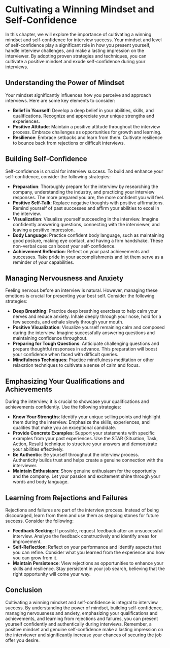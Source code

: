 Cultivating a Winning Mindset and Self-Confidence
============================================================

In this chapter, we will explore the importance of cultivating a winning mindset and self-confidence for interview success. Your mindset and level of self-confidence play a significant role in how you present yourself, handle interview challenges, and make a lasting impression on the interviewer. By adopting proven strategies and techniques, you can cultivate a positive mindset and exude self-confidence during your interviews.

**Understanding the Power of Mindset**
--------------------------------------

Your mindset significantly influences how you perceive and approach interviews. Here are some key elements to consider:

* **Belief in Yourself**: Develop a deep belief in your abilities, skills, and qualifications. Recognize and appreciate your unique strengths and experiences.
* **Positive Attitude**: Maintain a positive attitude throughout the interview process. Embrace challenges as opportunities for growth and learning.
* **Resilience**: Embrace setbacks and learn from them. Cultivate resilience to bounce back from rejections or difficult interviews.

**Building Self-Confidence**
----------------------------

Self-confidence is crucial for interview success. To build and enhance your self-confidence, consider the following strategies:

* **Preparation**: Thoroughly prepare for the interview by researching the company, understanding the industry, and practicing your interview responses. The more prepared you are, the more confident you will feel.
* **Positive Self-Talk**: Replace negative thoughts with positive affirmations. Remind yourself of past successes and affirm your abilities to excel in the interview.
* **Visualization**: Visualize yourself succeeding in the interview. Imagine confidently answering questions, connecting with the interviewer, and leaving a positive impression.
* **Body Language**: Practice confident body language, such as maintaining good posture, making eye contact, and having a firm handshake. These non-verbal cues can boost your self-confidence.
* **Achievement Reflection**: Reflect on your past achievements and successes. Take pride in your accomplishments and let them serve as a reminder of your capabilities.

**Managing Nervousness and Anxiety**
------------------------------------

Feeling nervous before an interview is natural. However, managing these emotions is crucial for presenting your best self. Consider the following strategies:

* **Deep Breathing**: Practice deep breathing exercises to help calm your nerves and reduce anxiety. Inhale deeply through your nose, hold for a few seconds, and exhale slowly through your mouth.
* **Positive Visualization**: Visualize yourself remaining calm and composed during the interview. Imagine successfully answering questions and maintaining confidence throughout.
* **Preparing for Tough Questions**: Anticipate challenging questions and prepare thoughtful responses in advance. This preparation will boost your confidence when faced with difficult queries.
* **Mindfulness Techniques**: Practice mindfulness meditation or other relaxation techniques to cultivate a sense of calm and focus.

**Emphasizing Your Qualifications and Achievements**
----------------------------------------------------

During the interview, it is crucial to showcase your qualifications and achievements confidently. Use the following strategies:

* **Know Your Strengths**: Identify your unique selling points and highlight them during the interview. Emphasize the skills, experiences, and qualities that make you an exceptional candidate.
* **Provide Concrete Examples**: Support your statements with specific examples from your past experiences. Use the STAR (Situation, Task, Action, Result) technique to structure your answers and demonstrate your abilities effectively.
* **Be Authentic**: Be yourself throughout the interview process. Authenticity builds trust and helps create a genuine connection with the interviewer.
* **Maintain Enthusiasm**: Show genuine enthusiasm for the opportunity and the company. Let your passion and excitement shine through your words and body language.

**Learning from Rejections and Failures**
-----------------------------------------

Rejections and failures are part of the interview process. Instead of being discouraged, learn from them and use them as stepping stones for future success. Consider the following:

* **Feedback Seeking**: If possible, request feedback after an unsuccessful interview. Analyze the feedback constructively and identify areas for improvement.
* **Self-Reflection**: Reflect on your performance and identify aspects that you can refine. Consider what you learned from the experience and how you can grow from it.
* **Maintain Persistence**: View rejections as opportunities to enhance your skills and resilience. Stay persistent in your job search, believing that the right opportunity will come your way.

**Conclusion**
--------------

Cultivating a winning mindset and self-confidence is integral to interview success. By understanding the power of mindset, building self-confidence, managing nervousness and anxiety, emphasizing your qualifications and achievements, and learning from rejections and failures, you can present yourself confidently and authentically during interviews. Remember, a positive mindset and genuine self-confidence make a lasting impression on the interviewer and significantly increase your chances of securing the job offer you desire.
